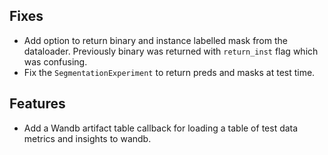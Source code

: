 ## Fixes

- Add option to return binary and instance labelled mask from the dataloader. Previously binary was returned with `return_inst` flag which was confusing.
- Fix the `SegmentationExperiment` to return preds and masks at test time.

## Features

- Add a Wandb artifact table callback for loading a table of test data metrics and insights to wandb.
